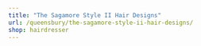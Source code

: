 ```yaml
---
title: "The Sagamore Style II Hair Designs"
url: /queensbury/the-sagamore-style-ii-hair-designs/
shop: hairdresser
---
```

